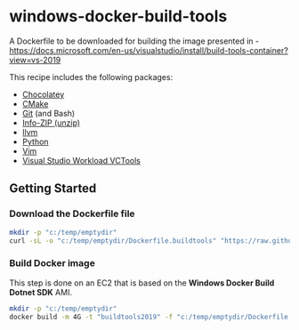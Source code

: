# windows-docker-build-tools

A Dockerfile to be downloaded for building the image presented in - https://docs.microsoft.com/en-us/visualstudio/install/build-tools-container?view=vs-2019

This recipe includes the following packages:

- [Chocolatey](https://chocolatey.org/)
- [CMake](https://cmake.org/)
- [Git](https://community.chocolatey.org/packages/git) (and Bash)
- [Info-ZIP (unzip)](https://community.chocolatey.org/packages/unzip)
- [llvm](https://community.chocolatey.org/packages/llvm)
- [Python](https://www.python.org/)
- [Vim](https://community.chocolatey.org/packages/vim)
- [Visual Studio Workload VCTools](https://community.chocolatey.org/packages/visualstudio2019-workload-vctools)

## Getting Started

### Download the Dockerfile file

```bash
mkdir -p "c:/temp/emptydir"
curl -sL -o "c:/temp/emptydir/Dockerfile.buildtools" "https://raw.githubusercontent.com/binahai/windows-docker-build-tools/master/Dockerfile.buildtools"
```

### Build Docker image

This step is done on an EC2 that is based on the **Windows Docker Build Dotnet SDK** AMI.

```bash
mkdir -p "c:/temp/emptydir"
docker build -m 4G -t "buildtools2019" -f "c:/temp/emptydir/Dockerfile.buildtools" "c:/temp/emptydir"
```
